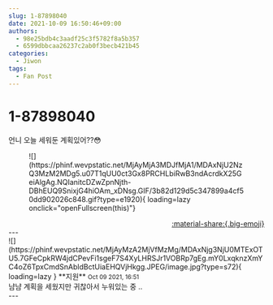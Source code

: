 ```yaml
---
slug: 1-87898040
date: 2021-10-09 16:50:46+09:00
authors:
  - 98e25bdb4c3aadf25c3f5782f8a5b357
  - 6599dbbcaa26237c2ab0f3becb421b45
categories:
  - Jiwon
tags:
  - Fan Post
---
```


# 1-87898040

<div class="post-container" markdown="1">
<div class="content-container md-sidebar__scrollwrap" markdown="1">

언니 오늘 세워둔 계획있어??😳
<figure markdown="1">
![](https://phinf.wevpstatic.net/MjAyMjA3MDJfMjA1/MDAxNjU2NzQ3MzM2MDg5.u07T1qUU0ct3Gx8PRCHLbiRwB3ndAcrdkX25GeiAlgAg.NQIanitcDZwZpnNjth-DBhEUQ9SnixjG4hiOAm_xDNsg.GIF/3b82d129d5c347899a4cf50dd902026c848.gif?type=e1920){ loading=lazy onclick="openFullscreen(this)"}
</figure>


</div>
</div>

<div style="text-align: right;" markdown="1">
<a href="https://weverse.io/fromis9/fanpost/1-87898040" style="text-align: right;">:material-share:{.big-emoji}</a>
</div>
---

<div class="comments-container md-sidebar__scrollwrap" markdown="1">
<div class="comment" markdown="1">
<div class='id-container' markdown="1">
![](https://phinf.wevpstatic.net/MjAyMzA2MjVfMzMg/MDAxNjg3NjU0MTExOTU5.7GFeCpkRW4jdCPevFi1sgeF7S4XyLHRSJr1VOBRp7gEg.mY0LxqknzXmYC4oZ6TpxCmdSnAbldBctUiaEHQVjHkgg.JPEG/image.jpg?type=s72){ loading=lazy }
**<span class="artist">지원</span>** <small>Oct 09 2021, 16:51</small><br>
</div>
<div class='comment-body' markdown="1">
냠냠 계획을 세웠지만 귀찮아서 누워있는 중 ..
</div>
</div>
</div>
---
